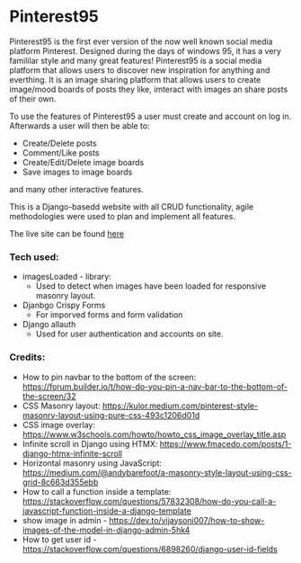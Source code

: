 # Pinterest95
Pinterest95 is the first ever version of the now well known social media platform Pinterest. Designed during the days of windows 95, it has a very famililar style and many great features! Pinterest95 is a social media platform that allows users to discover new inspiration for anything and everthing. It is an image sharing platform that allows users to create image/mood boards of posts they like, imteract with images an share posts of their own. 

To use the features of Pinterest95 a user must create and account on log in. Afterwards a user will then be able to:

- Create/Delete posts
- Comment/Like posts
- Create/Edit/Delete image boards
- Save images to image boards

and many other interactive features.

This is a Django-basedd website with all CRUD functionality, agile methodologies were used to plan and implement all features.

The live site can be found [here](post\test_views.py)


### Tech used:
- imagesLoaded - library:
    - Used to detect when images have been loaded for responsive masonry layout.
- Djanbgo Crispy Forms
    - For imporved forms and form validation
- Django allauth
    - Used for user authentication and accounts on site.


### Credits:
- How to pin navbar to the bottom of the screen: https://forum.builder.io/t/how-do-you-pin-a-nav-bar-to-the-bottom-of-the-screen/32
- CSS Masonry layout: https://kulor.medium.com/pinterest-style-masonry-layout-using-pure-css-493c1206d01d
- CSS image overlay: https://www.w3schools.com/howto/howto_css_image_overlay_title.asp
- Infinite scroll in Django using HTMX: https://www.fmacedo.com/posts/1-django-htmx-infinite-scroll
- Horizontal masonry using JavaScript: https://medium.com/@andybarefoot/a-masonry-style-layout-using-css-grid-8c663d355ebb
- How to call a function inside a template: https://stackoverflow.com/questions/57832308/how-do-you-call-a-javascript-function-inside-a-django-template
- show image in admin - https://dev.to/vijaysoni007/how-to-show-images-of-the-model-in-django-admin-5hk4
- How to get user id - https://stackoverflow.com/questions/6898260/django-user-id-fields